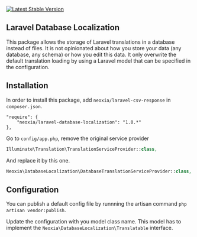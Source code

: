 [![Latest Stable Version](http://img.shields.io/github/release/neoxia/laravel-database-localization.svg)](https://packagist.org/packages/neoxia/laravel-database-localization)

## Laravel Database Localization

This package allows the storage of Laravel translations in a database instead of files. It is not opinionated about how you store your data (any database, any schema) or how you edit this data. It only overwrite the default translation loading by using a Laravel model that can be specified in the configuration.

## Installation

In order to install this package, add `neoxia/laravel-csv-response` in `composer.json`.

```JS
"require": {
    "neoxia/laravel-database-localization": "1.0.*"
},
```

Go to `config/app.php`, remove the original service provider

```PHP
Illuminate\Translation\TranslationServiceProvider::class,
```

And replace it by this one.

```PHP
Neoxia\DatabaseLocalization\DatabaseTranslationServiceProvider::class,
```

## Configuration

You can publish a default config file by runnning the artisan command
`php artisan vendor:publish`.

Update the configuration with you model class name. This model has to implement the `Neoxia\DatabaseLocalization\Translatable` interface.
